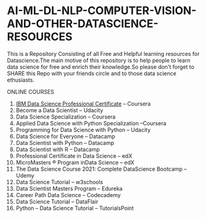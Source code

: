 # AI-ML-DL-NLP-COMPUTER-VISION-AND-OTHER-DATASCIENCE-RESOURCES
This is a Repository Consisting of all Free and Helpful learning resources for Datascience.The main motive of this repository is to help people to learn data science for free and enrich their knowledge.So please don't forget to SHARE this Repo with your friends circle and to those data science ethusiasts.

ONLINE COURSES 
1. [IBM Data Science Professional Certificate](https://www.coursera.org/professional-certificates/ibm-data-science??ranMID=40328&ranEAID=Vrr1tRSwXGM&ranSiteID=Vrr1tRSwXGM-Ohq_UnBIDo.iPWSlPrL30Q&siteID=Vrr1tRSwXGM-Ohq_UnBIDo.iPWSlPrL30Q&utm_content=10&utm_medium=partners&utm_source=linkshare&utm_campaign=Vrr1tRSwXGM) – Coursera
2. Become a Data Scientist – Udacity
3. Data Science Specialization – Coursera
4. Applied Data Science with Python Specialization –Coursera
5. Programming for Data Science with Python – Udacity
6. Data Science for Everyone – Datacamp
7. Data Scientist with Python – Datacamp
8. Data Scientist with R – Datacamp
9. Professional Certificate in Data Science – edX
10. MicroMasters ® Program inData Science – edX
11. The Data Science Course 2021: Complete DataScience Bootcamp – Udemy
12. Data Science Tutorial – w3schools
13. Data Scientist Masters Program – Edureka
14. Career Path Data Science – Codecademy
15. Data Science Tutorial – DataFlair
16. Python – Data Science Tutorial – TutorialsPoint
